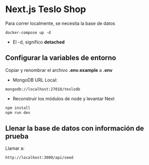 # Next.js Teslo Shop
Para correr localmente, se necesita la base de datos
```
docker-compose up -d
```

* El -d, significo __detached__



## Configurar la variables de entorno
Copiar y renombrar  el archivo __.env.example__ a __.env__
* MongoDB URL Local:
```
mongodb://localhost:27018/teslodb
```

* Reconstruir los módulos de node y levantar Next
```bash
npm install
npm run dev
```

## Llenar la base de datos con información de prueba

Llamar a:
```
http://localhost:3000/api/seed
```